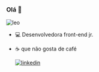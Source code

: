 ### Olá 👋

![leo](https://ih1.redbubble.net/image.1000758238.5278/st,small,300x300-pad,400x400,f8f8f8.jpg)

- 💻 Desenvolvedora front-end jr.
- ☕ que não gosta de café

   [![linkedin](https://img.shields.io/badge/in-devalinesouza-0071AA)](https://www.linkedin.com/in/devalinesouza/)

